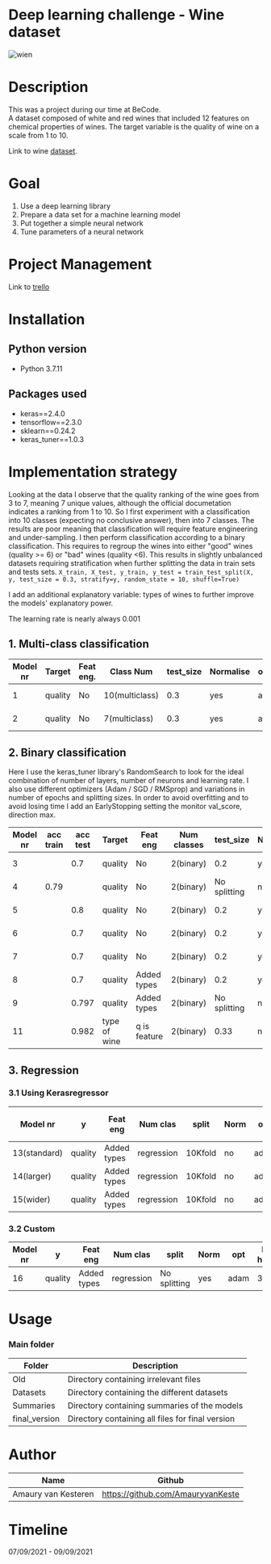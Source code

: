 # Deep learning challenge - Wine dataset
![wien](https://user-images.githubusercontent.com/84380197/132534908-93568322-7fff-4935-8f3d-d30fefa0cbb4.jpg)
# Description
This was a project during our time at BeCode.  
A dataset composed of white and red wines that included 12 features on chemical properties of wines. The target variable is the quality of wine on a scale from 1 to 10.

Link to wine [dataset](https://archive.ics.uci.edu/ml/datasets/wine).

# Goal
   1.  Use a deep learning library
   2. Prepare a data set for a machine learning model
   3. Put together a simple neural network
   4. Tune parameters of a neural network

# Project Management

Link to [trello](https://trello.com/b/cnnL0KJL/wine-tasting)

# Installation
## Python version
* Python 3.7.11

## Packages used
* keras==2.4.0
* tensorflow==2.3.0
* sklearn==0.24.2
* keras_tuner==1.0.3

# Implementation strategy

Looking at the data I observe that the quality ranking of the wine goes from 3 to 7, meaning 7 unique values, although the official documetation indicates a ranking from 1 to 10. 
So I first experiment with a classification into 10 classes (expecting no conclusive answer), then into 7 classes. The results are poor meaning that classification will require feature engineering and under-sampling.
I then perform classification according to a binary classification. This requires to regroup the wines into either "good" wines (quality >= 6)  or "bad" wines (quality <6). This results in slightly unbalanced datasets requiring stratification when further splitting the data in train sets and tests sets.
```X_train, X_test, y_train, y_test = train_test_split(X, y, test_size = 0.3, stratify=y, random_state = 10, shuffle=True)```

I add an additional explanatory variable: types of wines to further improve the models' explanatory power.

The learning rate is nearly always 0.001

## 1. Multi-class classification

| Model nr | Target  | Feat eng. | Class Num      | test_size | Normalise | optimizer | Num hidden  | input layer | output layer | activation | epochs | loss | acc train | acc test |
|----------|---------|-----------|----------------|-----------|-----------|-----------|-------------|-------------|--------------|------------|--------|------|-----------|----------|
| 1        | quality | No        | 10(multiclass) | 0.3       | yes       | adam      | 1           | dense 50    | dense 10     | softmax    | 100    | cct  | 0.5       | 0.5      |
| 2        | quality | No        | 7(multiclass)  | 0.3       | yes       | adam      | 1           | dense 50    | dense 10     | softmax    | 800    | cct  | 0.54      | 0.57     |


## 2. Binary classification

Here I use the keras_tuner library's RandomSearch to look for the ideal combination of number of layers, number of neurons and learning rate.
I also use different optimizers (Adam / SGD / RMSprop) and variations in number of epochs and splitting sizes.
In order to avoid overfitting and to avoid losing time I add an EarlyStopping setting the monitor val_score, direction max.

| Model nr | acc train | acc test | Target       | Feat eng     | Num classes | test_size    | Norm | Opt     | Num hidden | input layer | output layer | activation | epochs | loss     |
|----------|-----------|----------|--------------|--------------|-------------|--------------|------|---------|------------|-------------|--------------|------------|--------|----------|
| 3        |           | 0.7      | quality      | No           | 2(binary)   | 0.2          | yes  | adam    | 15         | dense       | dense 1      | sigmoid    | 15     | binary c |
| 4        | 0.79      |          | quality      | No           | 2(binary)   | No splitting | no   | adam    | 3          | dense       | dense 1      | sigmoid    | 5000   | binary c |
| 5        |           | 0.8      | quality      | No           | 2(binary)   | 0.2          | yes  | adam    | 17         | dense       | dense 1      | sigmoid    | 100    | binary c |
| 6        |           | 0.7      | quality      | No           | 2(binary)   | 0.2          | yes  | SGD     | 11         | dense       | dense 1      | sigmoid    | 100    | binary c |
| 7        |           | 0.7      | quality      | No           | 2(binary)   | 0.2          | yes  | RMSprop | 19         | dense       | dense 1      | sigmoid    | 100    | binary c |
| 8        |           | 0.7      | quality      | Added types  | 2(binary)   | 0.2          | yes  | adam    |            |             | dense 1      | sigmoid    | 100    | binary c |
| 9        |           | 0.797    | quality      | Added types  | 2(binary)   | No splitting | no   | adam    | 3          | dense       | dense 1      | sigmoid    | 5000   | binary c |
| 11       |           | 0.982    | type of wine | q is feature | 2(binary)   | 0.33         | no   | adam    | 3          | dense       | dense 1      | sigmoid    | 50     | binary c |

## 3. Regression
### 3.1 Using Kerasregressor

| Model nr     | y       | Feat eng    | Num clas   | split   | Norm | opt  | Num hidden | layers1  | activation | output layer | act  | epochs | loss               | Kfold mean score | Kfold |
|--------------|---------|-------------|------------|---------|------|------|------------|----------|------------|--------------|------|--------|--------------------|------------------|-------|
| 13(standard) | quality | Added types | regression | 10Kfold | no   | adam | 1          | dense 12 | relu       | dense 1      | none | 100    | mean_squared_error | 0.54             | Kfold |
| 14(larger)   | quality | Added types | regression | 10Kfold | no   | adam | 2          | dense 12 | relu       | dense 1      | none | 100    | mean_squared_error | 0.53             | Kfold |
| 15(wider)    | quality | Added types | regression | 10Kfold | no   | adam | 1          | dense 20 | relu       | dense 1      | none | 100    | mean_squared_error | 0.52             | Kfold |

### 3.2 Custom

| Model nr | y       | Feat eng    | Num clas   | split        | Norm | opt  | Num hidden | layers1   | activation | output layer | act    | epochs | loss                | Accuracy test | Loss |
|----------|---------|-------------|------------|--------------|------|------|------------|-----------|------------|--------------|--------|--------|---------------------|---------------|------|
| 16       | quality | Added types | regression | No splitting | yes  | adam | 3          | Dense 256 | relu       | dense 1      | linear | 500    | mean_absolute_error | 0.6           | 0.56 |

# Usage

### Main folder
| Folder            | Description                                                 |
|-------------------|-------------------------------------------------------------|
| Old               | Directory containing irrelevant files                       |
| Datasets          | Directory containing the different datasets                 |
| Summaries         | Directory containing summaries of the models                |
| final_version | Directory containing all files for final version                |



# Author
| Name                   | Github                              |
|------------------------|-------------------------------------|
| Amaury van Kesteren    | https://github.com/AmauryvanKeste   |




# Timeline
07/09/2021 - 09/09/2021
